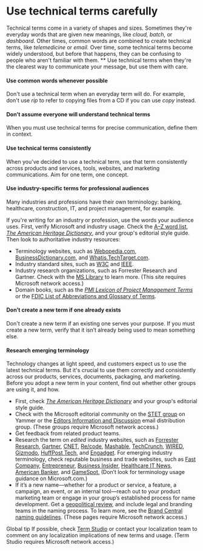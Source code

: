 ﻿# Use technical terms carefully

Technical terms come in a variety of shapes and sizes. Sometimes they're everyday words that are given new meanings, like *cloud, batch,* or *dashboard*. Other times, common words are combined to create technical terms, like *telemedicine* or *email.* Over
time, some technical terms become widely understood, but before
that happens, they can be confusing to people who aren't
familiar with them. ** Use technical terms when they're the clearest way to communicate your message, but use them with care. 

#### Use common words whenever possible

Don't use a technical term when an everyday term will do. For example, don't use *rip* to refer to copying files from a CD if you can use *copy* instead.

#### Don’t assume everyone will understand technical terms

When you must use technical terms for precise communication, define them in context.

#### Use technical terms consistently

When you've decided to use a technical term, use that term consistently across products and services, tools, websites, and marketing communications. Aim for one term, one concept.

#### Use industry-specific terms for professional audiences

Many
industries and professions have their own terminology: banking,
healthcare, construction, IT, and project management, for example.

If
you're writing for an industry or profession, use the words your
audience uses. First, verify Microsoft and industry usage. Check
the [A–Z word list](https://worldready.cloudapp.net/Styleguide/Read?id=2700&topicid=25512), [*The American Heritage Dictionary*](https://ahdictionary.com/), and your group's editorial style guide. Then look to authoritative industry resources: 

  - Terminology websites, such as [Webopedia.com](http://www.webopedia.com/), [BusinessDictionary.com](http://www.businessdictionary.com/), and [Whatis.TechTarget.com](http://whatis.techtarget.com/).
  - Industry standard sites, such as [W3C](http://www.w3.org/standards/xml) and [IEEE](http://www.ieee.org/index.html).
  - Industry research organizations, such as Forrester Research and Gartner. Check with the [MS Library](http://mslibrary/Pages/Home.aspx) to learn more. (This site requires Microsoft network access.)
  - Domain books, such as the *[PMI Lexicon of Project Management Terms](http://www.pmi.org/PMBOK-Guide-and-Standards/PMI-lexicon.aspx)* or the [FDIC List of Abbreviations and Glossary of Terms](http://www.fdic.gov/bank/historical/managing/history3-B.pdf).

#### Don’t create a new term if one already exists

Don't
create a new term if an existing one serves your purpose. If you
must create a new term, verify that it isn’t already being
used to mean something else.  

#### Research emerging terminology

Technology
changes at light speed, and customers expect us to use the latest
technical terms. But it's crucial to use them correctly and
consistently across our products, services, documents, packaging, and
marketing. Before you adopt a new term in your content, find
out whether other groups are using it, and how. 

  - First, check [*The American Heritage Dictionary*](https://ahdictionary.com/) and your group's editorial style guide.
  - Check with the Microsoft editorial community on the [STET group](https://www.yammer.com/microsoft.com/#/threads/inGroup?type=in_group&feedId=2937380) on Yammer or the [Editors Information and Discussion](mailto:stetfte@microsoft.com) email distribution group. (These groups require Microsoft network access.) 
  - Get feedback from related product teams.
  - Research the term on *edited* industry websites, such as [Forrester Research](https://www.forrester.com/home/), [Gartner](http://www.gartner.com/technology/home.jsp), [CNET](http://www.cnet.com/), [Re/code](http://47070649.r.msn.com/?ld=d3A4gGOg2saFKK2IgIJuDuzTVUCUxr300bY7NtHheen6jly83V1XrIRVZJaLDKtBKkmK5V4PUJQfrb4uSFNnGsZEi9JkTuOmMjIjaRaL-slkxZxY_qD3e18psYCdGM-F0ZOXszD5Aw96i9-KKAjVvsdK6iYpR4E7KEk2TF83Bw6J5fdGdN&u=recode.net%2fnewsletters%2fsubscribe%2f), [Mashable](http://mashable.com/), [TechCrunch](http://techcrunch.com/), [WIRED](http://www.wired.com/), [Gizmodo](http://gizmodo.com/), [HuffPost Tech](http://www.huffingtonpost.com/tech/), and [Engadget](http://www.engadget.com/). For emerging industry terminology, check reputable business and trade websites, such as [Fast Company](http://www.fastcompany.com/), [Entrepreneur](http://www.entrepreneur.com/magazine/index.html), [Business Insider](http://www.businessinsider.com/), [Healthcare IT News](http://www.healthcareitnews.com/), [American Banker](http://www.americanbanker.com/bank-technology/), and [GameSpot.](http://www.gamespot.com/news/) (Don’t look for terminology usage guidance on Microsoft.com.)
  - If it’s a new name—whether
    for a product or service, a feature, a campaign, an event, or an
    internal tool—reach out to your product marketing team or engage in your
    group’s established process for name development. Get a [geopolitical review](https://microsoft.sharepoint.com/teams/celaGlobalReadiness/Pages/NewNameReview.aspx "New product name review"), and include legal and branding teams in the naming process. To learn more, see the [Brand Central naming guidelines](https://microsoft.sharepoint.com/teams/BrandCentral/Pages/The-Microsoft-brand-Identity-Naming.aspx). (These pages require Microsoft network access.)

Global tip If possible, check [Term Studio](http://aka.ms/termstudio)
or contact your localization team to comment on any localization
implications of new terms and usage. (Term Studio requires Microsoft
network access.)
